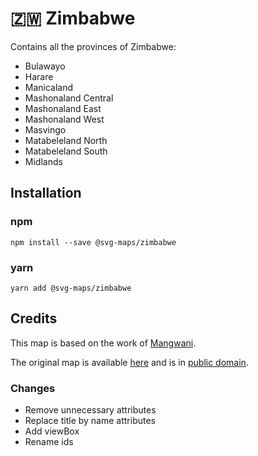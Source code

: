# 🇿🇼 Zimbabwe

Contains all the provinces of Zimbabwe:
* Bulawayo
* Harare
* Manicaland
* Mashonaland Central
* Mashonaland East
* Mashonaland West
* Masvingo
* Matabeleland North
* Matabeleland South
* Midlands

## Installation

### npm

`npm install --save @svg-maps/zimbabwe`

### yarn

`yarn add @svg-maps/zimbabwe`

## Credits

This map is based on the work of [Mangwani](https://commons.wikimedia.org/wiki/User:Mangwanani).

The original map is available [here](https://commons.wikimedia.org/wiki/File:Provinces_of_Zimbabwe.svg) and is in [public domain](https://en.wikipedia.org/wiki/Public_domain).

### Changes

* Remove unnecessary attributes
* Replace title by name attributes
* Add viewBox
* Rename ids
